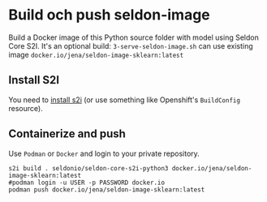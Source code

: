 # Build och push seldon-image
Build a Docker image of this Python source folder with model using Seldon Core S2I. 
It's an optional build: `3-serve-seldon-image.sh` can use existing image `docker.io/jena/seldon-image-sklearn:latest`

## Install S2I
You need to [install s2i](https://github.com/openshift/source-to-image#installation) (or use something like Openshift's `BuildConfig` resource).

## Containerize and push
Use `Podman` or `Docker` and login to your private repository.
```shell
s2i build . seldonio/seldon-core-s2i-python3 docker.io/jena/seldon-image-sklearn:latest
#podman login -u USER -p PASSWORD docker.io
podman push docker.io/jena/seldon-image-sklearn:latest
```
